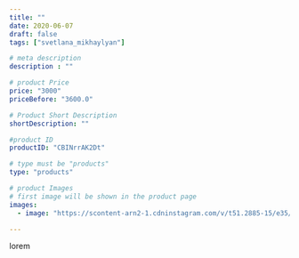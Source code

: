 ```yaml
---
title: ""
date: 2020-06-07
draft: false
tags: ["svetlana_mikhaylyan"]

# meta description
description : ""

# product Price
price: "3000"
priceBefore: "3600.0"

# Product Short Description
shortDescription: ""

#product ID
productID: "CBINrrAK2Dt"

# type must be "products"
type: "products"

# product Images
# first image will be shown in the product page
images:
  - image: "https://scontent-arn2-1.cdninstagram.com/v/t51.2885-15/e35/102685898_573916253501190_1141639439144609030_n.jpg?se=7&tp=1&_nc_ht=scontent-arn2-1.cdninstagram.com&_nc_cat=106&_nc_ohc=TnVA5y2_TR4AX9pamGN&ccb=7-4&oh=668c54d41028de05e64275eeb9023dbb&oe=6083942A&_nc_sid=86f79a&ig_cache_key=MjMyNjE2OTM4MzI1Mjc0NjQ3Nw%3D%3D.2-ccb7-4"

---
```

lorem

